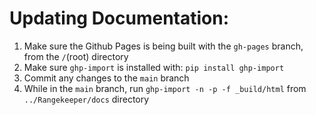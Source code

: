 # Updating Documentation:

1. Make sure the Github Pages is being built with the `gh-pages` branch, from the `/`(root) directory
2. Make sure `ghp-import` is installed with: `pip install ghp-import`
3. Commit any changes to the `main` branch
4. While in the `main` branch, run `ghp-import -n -p -f _build/html` from `../Rangekeeper/docs` directory